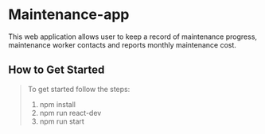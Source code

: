 # Maintenance-app 
This web application allows user to keep a record of maintenance progress, maintenance worker contacts and reports monthly maintenance cost.

 
## How to Get Started ##
  > To get started follow the steps:
  > 1. npm install 
  > 2. npm run react-dev
  > 3. npm run start
